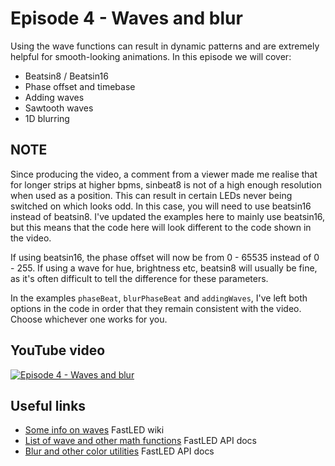 # Episode 4 - Waves and blur
Using the wave functions can result in dynamic patterns and are extremely helpful for smooth-looking animations. In this episode we will cover:
- Beatsin8 / Beatsin16
- Phase offset and timebase
- Adding waves
- Sawtooth waves
- 1D blurring
## NOTE
Since producing the video, a comment from a viewer made me realise that for longer strips at higher bpms, sinbeat8 is not of a high enough resolution when used as a position. This can result in certain LEDs never being switched on which looks odd. In this case, you will need to use beatsin16 instead of beatsin8. I've updated the examples here to mainly use beatsin16, but this means that the code here will look different to the code shown in the video.

If using beatsin16, the phase offset will now be from 0 - 65535 instead of 0 - 255. If using a wave for hue, brightness etc, beatsin8 will usually be fine, as it's often difficult to tell the difference for these parameters.

In the examples `phaseBeat`, `blurPhaseBeat` and `addingWaves`, I've left both options in the code in order that they remain consistent with the video. Choose whichever one works for you.
## YouTube video

[![Episode 4 - Waves and blur](http://img.youtube.com/vi/2owTxbrmY-s/0.jpg)](https://www.youtube.com/watch?v=2owTxbrmY-s)

## Useful links
- [Some info on waves](https://github.com/FastLED/FastLED/wiki/FastLED-Wave-Functions) FastLED wiki
- [List of wave and other math functions](http://fastled.io/docs/3.1/group__lib8tion.html) FastLED API docs
- [Blur and other color utilities](http://fastled.io/docs/3.1/group___colorutils.html) FastLED API docs
